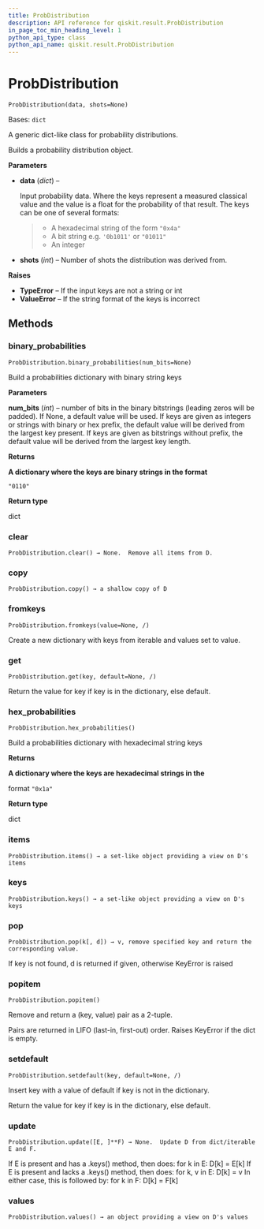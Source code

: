 ```yaml
---
title: ProbDistribution
description: API reference for qiskit.result.ProbDistribution
in_page_toc_min_heading_level: 1
python_api_type: class
python_api_name: qiskit.result.ProbDistribution
---
```


# ProbDistribution

<span id="qiskit.result.ProbDistribution" />

`ProbDistribution(data, shots=None)`

Bases: `dict`

A generic dict-like class for probability distributions.

Builds a probability distribution object.

**Parameters**

*   **data** (*dict*) –

    Input probability data. Where the keys represent a measured classical value and the value is a float for the probability of that result. The keys can be one of several formats:

    > *   A hexadecimal string of the form `"0x4a"`
    > *   A bit string e.g. `'0b1011'` or `"01011"`
    > *   An integer

*   **shots** (*int*) – Number of shots the distribution was derived from.

**Raises**

*   **TypeError** – If the input keys are not a string or int
*   **ValueError** – If the string format of the keys is incorrect

## Methods

<span id="qiskit-result-probdistribution-binary-probabilities" />

### binary\_probabilities

<span id="qiskit.result.ProbDistribution.binary_probabilities" />

`ProbDistribution.binary_probabilities(num_bits=None)`

Build a probabilities dictionary with binary string keys

**Parameters**

**num\_bits** (*int*) – number of bits in the binary bitstrings (leading zeros will be padded). If None, a default value will be used. If keys are given as integers or strings with binary or hex prefix, the default value will be derived from the largest key present. If keys are given as bitstrings without prefix, the default value will be derived from the largest key length.

**Returns**

**A dictionary where the keys are binary strings in the format**

`"0110"`

**Return type**

dict

<span id="qiskit-result-probdistribution-clear" />

### clear

<span id="qiskit.result.ProbDistribution.clear" />

`ProbDistribution.clear() → None.  Remove all items from D.`

<span id="qiskit-result-probdistribution-copy" />

### copy

<span id="qiskit.result.ProbDistribution.copy" />

`ProbDistribution.copy() → a shallow copy of D`

<span id="qiskit-result-probdistribution-fromkeys" />

### fromkeys

<span id="qiskit.result.ProbDistribution.fromkeys" />

`ProbDistribution.fromkeys(value=None, /)`

Create a new dictionary with keys from iterable and values set to value.

<span id="qiskit-result-probdistribution-get" />

### get

<span id="qiskit.result.ProbDistribution.get" />

`ProbDistribution.get(key, default=None, /)`

Return the value for key if key is in the dictionary, else default.

<span id="qiskit-result-probdistribution-hex-probabilities" />

### hex\_probabilities

<span id="qiskit.result.ProbDistribution.hex_probabilities" />

`ProbDistribution.hex_probabilities()`

Build a probabilities dictionary with hexadecimal string keys

**Returns**

**A dictionary where the keys are hexadecimal strings in the**

format `"0x1a"`

**Return type**

dict

<span id="qiskit-result-probdistribution-items" />

### items

<span id="qiskit.result.ProbDistribution.items" />

`ProbDistribution.items() → a set-like object providing a view on D's items`

<span id="qiskit-result-probdistribution-keys" />

### keys

<span id="qiskit.result.ProbDistribution.keys" />

`ProbDistribution.keys() → a set-like object providing a view on D's keys`

<span id="qiskit-result-probdistribution-pop" />

### pop

<span id="qiskit.result.ProbDistribution.pop" />

`ProbDistribution.pop(k[, d]) → v, remove specified key and return the corresponding value.`

If key is not found, d is returned if given, otherwise KeyError is raised

<span id="qiskit-result-probdistribution-popitem" />

### popitem

<span id="qiskit.result.ProbDistribution.popitem" />

`ProbDistribution.popitem()`

Remove and return a (key, value) pair as a 2-tuple.

Pairs are returned in LIFO (last-in, first-out) order. Raises KeyError if the dict is empty.

<span id="qiskit-result-probdistribution-setdefault" />

### setdefault

<span id="qiskit.result.ProbDistribution.setdefault" />

`ProbDistribution.setdefault(key, default=None, /)`

Insert key with a value of default if key is not in the dictionary.

Return the value for key if key is in the dictionary, else default.

<span id="qiskit-result-probdistribution-update" />

### update

<span id="qiskit.result.ProbDistribution.update" />

`ProbDistribution.update([E, ]**F) → None.  Update D from dict/iterable E and F.`

If E is present and has a .keys() method, then does: for k in E: D\[k] = E\[k] If E is present and lacks a .keys() method, then does: for k, v in E: D\[k] = v In either case, this is followed by: for k in F: D\[k] = F\[k]

<span id="qiskit-result-probdistribution-values" />

### values

<span id="qiskit.result.ProbDistribution.values" />

`ProbDistribution.values() → an object providing a view on D's values`


